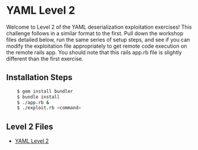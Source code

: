 # YAML Level 2

Welcome to Level 2 of the YAML deserialization exploitation exercises!  This challenge follows in a similar format to the first.  Pull down the workshop files detailed below, run the same series of setup steps, and see if you can modify the exploitation file appropriately to get remote code execution on the remote rails app.  You should note that this rails app.rb file is slightly different than the first exercise.

## Installation Steps
```bash
	$ gem install bundler
	$ bundle install
	$ ./app.rb &
	$ ./exploit.rb <command>
```

## Level 2 Files
* [YAML Level 2](https://github.com/trailofbits/securitybook/tree/master/ruby_security/yaml2)

